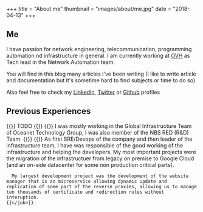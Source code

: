 +++
title = "About me"
thumbnail = "images/about/me.jpg"
date = "2018-04-13"
+++

## Me

I have passion for network engineering, telecommunication, programming automation nd infrastructure in general. I am currently working at [OVH](http://ovh.com) as Tech lead in the Network Automation team.

You will find in this blog many articles I've been writing (I like to write article and documentation but it's sometime hard to find subjects or time to do so)

Also feel free to check my [LinkedIn](https://linkedin.com/in/mpoussin), [Twitter](https://twitter.com/Kedare) or [Github](https://github.com/kedare) profiles

## Previous Experiences

<div class="job-experiences">
    {{<job company="OVH" logo="/images/about/ovh.png" title="Network Automation Tech Lead" tags="Python,Go,Cisco,Arista,Orchestraton,Workflow Management">}}
      TODO
    {{</job>}}
    {{<job company="Oceanet Technology" logo="/images/about/oceanet.png" title="Infrastructure Architect" tags="Python,Juniper,AWS,Security,Kubernetes,PCI-DSS">}}
      I was mostly working in the Global Infrastructure Team of Oceanet Technology Group, I was also member of the NBS RED (R&D) Team.
    {{</job>}}
    {{<job company="Lodgify" logo="/images/about/lodgify.png" title="Head of Infrastructure, IT Manager" tags="Python,Go,Google Cloud,Kubernetes,Salt,CICD,CockroachDB,MongoDB,Fortinet,Security">}}
      As first SRE/Devops of the company and then leader of the infrastructure team, I have was responsible of the good working of the infrastructure and helping the developers.
      My most important projects were the migration of the infrastructuer from legacy on premise to Google Cloud (and an on-side datacenter for some non production critical parts).

      My largest development project was the development of the website manager that is an microservice allowing dynamic update and replication of some part of the reverse proxies, allowing us to manage ten thousands of certificate and redirection rules without interuption.
    {{</job>}}
</div>
